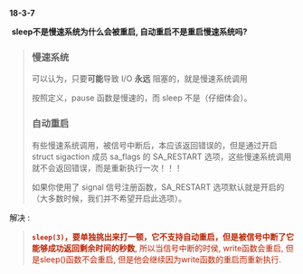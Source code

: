 **18-3-7**

​		**sleep不是慢速系统为什么会被重启, 自动重启不是重启慢速系统吗?**

> ### 慢速系统
>
> 可以认为，只要**可能**导致 I/O **永远** 阻塞的，就是慢速系统调用
>
> 按照定义，pause 函数是慢速的，而 sleep 不是（仔细体会）。
>
> ### 自动重启
>
> 有些慢速系统调用，被信号中断后，本应该返回错误的，但是通过开启 struct sigaction 成员 sa_flags 的 SA_RESTART 选项，这些慢速系统调用就不会返回错误，而是重新执行一次！！！
>
> 如果你使用了 signal 信号注册函数，SA_RESTART 选项默认就是开启的（大多数时候，我们并不希望开启此选项）。

解决 : 

> <font color=#b20>**`sleep(3)`，要单独挑出来打一顿，它不支持自动重启，但是被信号中断了它能够成功返回剩余时间的秒数**, 所以当信号中断的时侯, write函数会重启, 但是sleep()函数不会重启, 但是他会继续因为write函数的重启而重新执行.</font>
